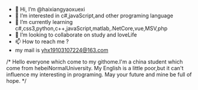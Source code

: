 - 👋 Hi, I’m @haixiangyaoxuexi
- 👀 I’m interested in c#,javaScript,and other programing language
- 🌱 I’m currently learning c#,css3,python,c++,javaScript,matlab,.NetCore,vue,MSV,php
- 💞️ I’m looking to collaborate on study and loveLife
- 📫 How to reach me ?
- my mail is yhx19103107224@163.com

/*
Hello everyone which come to my githome.I'm a china student which come from hebeiNormalUniversity.
My English is a little poor,but it can't influence my interesting in programing.
May your future and mine be full of hope.
*/
<!---
haixiangyaoxuexi/haixiangyaoxuexi is a ✨ special ✨ repository because its `README.md` (this file) appears on your GitHub profile.
You can click the Preview link to take a look at your changes.
--->
